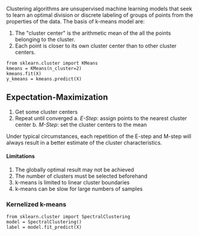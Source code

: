 Clustering algorithms are unsupervised machine learning models that seek to learn an optimal division or discrete labeling of groups of
points from the properties of the data. The basis of k-means model are:
  1. The "cluster center" is the arithmetic mean of the all the points belonging to the cluster.
  2. Each point is closer to its own cluster center than to other cluster centers.
```
from sklearn.cluster import KMeans
kmeans = KMeans(n_cluster=2)
kmeans.fit(X)
y_kmeans = kmeans.predict(X)
```

## Expectation-Maximization
  1. Get some cluster centers
  2. Repeat until converged
     a. *E-Step*: assign points to the nearest cluster center
     b. *M-Step*: set the cluster centers to the mean
     
Under typical circumstances, each repetition of the E-step and M-step will always result in a better estimate of the cluster characteristics.

#### Limitations
1. The globally optimal result may not be achieved
2. The number of clusters must be selected beforehand
3. k-means is limited to linear cluster boundaries
4. k-means can be slow for large numbers of samples

### Kernelized k-means
```
from sklearn.cluster import SpectralClustering
model = SpectralClustering()
label = model.fit_predict(X)
```
